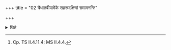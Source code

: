 +++
title = "02 त्रैधातवीयामेके सहस्रदक्षिणां समामनन्ति"

+++

<details><summary>थिते</summary>

2. According to the opinion of some[^1] (he should perform) a Traidhātavīyā-offering with thousand cows as sacrificial gifts.  

[^1]: Cp. TS II.4.11.4; MS II.4.4. 
</details>
